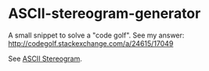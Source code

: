 ASCII-stereogram-generator
==========================

A small snippet to solve a "code golf". See my answer: http://codegolf.stackexchange.com/a/24615/17049

See [ASCII Stereogram](http://en.wikipedia.org/wiki/ASCII_stereogram).
